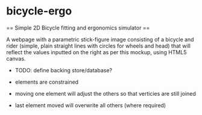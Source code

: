 # bicycle-ergo
 	
== Simple 2D Bicycle fitting and ergonomics simulator ==

A webpage with a parametric stick-figure image consisting of a bicycle and rider (simple, plain straight lines with circles for wheels and head) that will reflect the values inputted on the right as per this mockup, using HTML5 canvas.

- TODO: define backing store/database?

- elements are constrained
- moving one element will adjust the others so that verticies are still joined
- last element moved will overwrite all others (where required)



